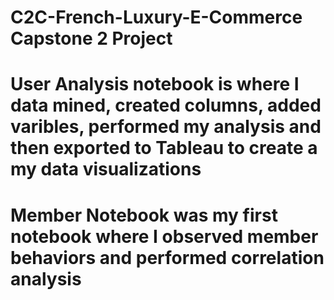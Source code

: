 # C2C-French-Luxury-E-Commerce Capstone 2 Project


# User Analysis notebook is where I data mined, created columns, added varibles, performed my analysis and then exported to Tableau to create a my data visualizations


# Member Notebook was my first notebook where I observed member behaviors and performed correlation analysis
